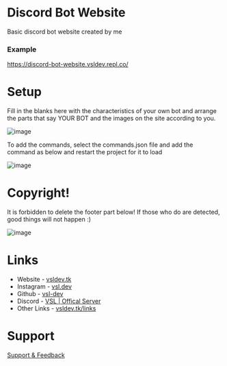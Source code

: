 # Discord Bot Website

Basic discord bot website created by me

### Example

https://discord-bot-website.vsldev.repl.co/

# Setup

Fill in the blanks here with the characteristics of your own bot and arrange the parts that say YOUR BOT and the images on the site according to you.

![image](https://user-images.githubusercontent.com/91078294/165969258-e3ed36d6-6cbc-4520-90cd-5982bf304048.png)
 
To add the commands, select the commands.json file and add the command as below and restart the project for it to load

![image](https://user-images.githubusercontent.com/91078294/165969787-48a9deb8-9144-41f2-9ade-79e2f28bc8a5.png)

# Copyright! 
It is forbidden to delete the footer part below! If those who do are detected, good things will not happen :)

![image](https://user-images.githubusercontent.com/91078294/165970238-17751a6a-ae7d-47ee-9737-3896d51421aa.png)

# Links

- Website - [vsldev.tk](https://vsldev.tk)
- Instagram - [vsl.dev](https://vsldev.tk/instagram)
- Github - [vsl-dev](https://vsldev.tk/github)
- Discord - [VSL | Offical Server](https://vsldev.tk/discord)
- Other Links - [vsldev.tk/links](https://vsldev.tk/links) 

# Support

[Support & Feedback](https://vsldev.tk/discord)
